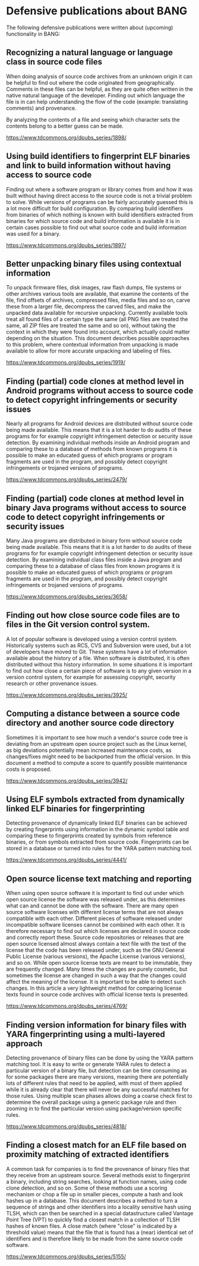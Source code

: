 # Defensive publications about BANG

The following defensive publications were written about (upcoming) functionality in BANG:

## Recognizing a natural language or language class in source code files

When doing analysis of source code archives from an unknown origin it can be
helpful to find out where the code originated from geographically. Comments in
these files can be helpful, as they are quite often written in the native
natural language of the developer. Finding out which language the file is in
can help understanding the flow of the code (example: translating comments) and
provenance.

By analyzing the contents of a file and seeing which character sets the contents
belong to a better guess can be made.

<https://www.tdcommons.org/dpubs_series/1898/>

## Using build identifiers to fingerprint ELF binaries and link to build information without having access to source code

Finding out where a software program or library comes from and how it was built
without having direct access to the source code is not a trivial problem to
solve. While versions of programs can be fairly accurately guessed this is a
lot more difficult for build configuration. By comparing build identifiers from
binaries of which nothing is known with build identifiers extracted from
binaries for which source code and build information is available it is in
certain cases possible to find out what source code and build information was
used for a binary.

<https://www.tdcommons.org/dpubs_series/1897/>

## Better unpacking binary files using contextual information

To unpack firmware files, disk images, raw flash dumps, file systems or other
archives various tools are available, that examine the contents of the file,
find offsets of archives, compressed files, media files and so on, carve these
from a larger file, decompress the carved files, and make the unpacked data
available for recursive unpacking. Currently available tools treat all found
files of a certain type the same (all PNG files are treated the same, all ZIP
files are treated the same and so on), without taking the context in which
they were found into account, which actually could matter depending on the
situation. This document describes possible approaches to this problem, where
contextual information from unpacking is made available to allow for more
accurate unpacking and labeling of files.

<https://www.tdcommons.org/dpubs_series/1919/>

## Finding (partial) code clones at method level in Android programs without access to source code to detect copyright infringements or security issues

Nearly all programs for Android devices are distributed without source code
being made available. This means that it is a lot harder to do audits of these
programs for for example copyright infringement detection or security issue
detection. By examining individual methods inside an Android program and
comparing these to a database of methods from known programs it is possible to
make an educated guess of which programs or program fragments are used in the
program, and possibly detect copyright infringements or trojaned versions
of programs.

<https://www.tdcommons.org/dpubs_series/2479/>

## Finding (partial) code clones at method level in binary Java programs without access to source code to detect copyright infringements or security issues

Many Java programs are distributed in binary form without source code being
made available. This means that it is a lot harder to do audits of these
programs for for example copyright infringement detection or security issue
detection. By examining individual class files inside a Java program and
comparing these to a database of class files from known programs it is possible
to make an educated guess of which programs or program fragments are used in
the program, and possibly detect copyright infringements or trojaned versions
of programs.

<https://www.tdcommons.org/dpubs_series/3658/>

## Finding out how close source code files are to files in the Git version control system.

A lot of popular software is developed using a version control system.
Historically systems such as RCS, CVS and Subversion were used, but a lot of
developers have moved to Git. These systems have a lot of information available
about the history of a file. When software is distributed, it is often
distributed without this history information. In some situations it is
important to find out how close a certain piece of software is to any
given version in a version control system, for example for assessing
copyright, security research or other provenance issues.

<https://www.tdcommons.org/dpubs_series/3925/>

## Computing a distance between a source code directory and another source code directory

Sometimes it is important to see how much a vendor's source code tree is
deviating from an upstream open source project such as the Linux kernel,
as big deviations potentially mean increased maintenance costs, as
changes/fixes might need to be backported from the official version. In this
document a method to compute a score to quantify possible maintenance costs
is proposed.

<https://www.tdcommons.org/dpubs_series/3942/>

## Using ELF symbols extracted from dynamically linked ELF binaries for fingerprinting

Detecting provenance of dynamically linked ELF binaries can be achieved by
creating fingerprints using information in the dynamic symbol table and
comparing these to fingerprints created by symbols from reference binaries,
or from symbols extracted from source code. Fingerprints can be stored in a
database or turned into rules for the YARA pattern matching tool.

<https://www.tdcommons.org/dpubs_series/4441/>

## Open source license text matching and reporting

When using open source software it is important to find out under which open
source license the software was released under, as this determines what can
and cannot be done with the software. There are many open source software
licenses with different license terms that are not always compatible with each
other. Different pieces of software released under incompatible software
licenses cannot be combined with each other. It is therefore necessary to find
out which licenses are declared in source code and correctly report these.
Source code repositories or releases that are open source licensed almost
always contain a text file with the text of the license that the code has been
released under, such as the GNU General Public License (various versions), the
Apache License (various versions), and so on. While open source license texts
are meant to be immutable, they are frequently changed. Many times the changes
are purely cosmetic, but sometimes the license are changed in such a way that
the changes could affect the meaning of the license. It is important to be able
to detect such changes. In this article a very lightweight method for comparing
license texts found in source code archives with official license texts is
presented.

<https://www.tdcommons.org/dpubs_series/4769/>

## Finding version information for binary files with YARA fingerprinting using a multi-layered approach

Detecting provenance of binary files can be done by using the YARA pattern
matching tool. It is easy to write or generate YARA rules to detect a
particular version of a binary file, but detection can be time consuming as
for some packages there are many versions, meaning there are potentially lots
of different rules that need to be applied, with most of them applied while it
is already clear that there will never be any successful matches for those
rules. Using multiple scan phases allows doing a coarse check first to
determine the overall package using a generic package rule and then zooming
in to find the particular version using package/version specific rules.

<https://www.tdcommons.org/dpubs_series/4818/>

## Finding a closest match for an ELF file based on proximity matching of extracted identifiers

A common task for companies is to find the provenance of binary files that they
receive from an upstream source. Several methods exist to fingerprint a binary,
including string searches, looking at function names, using code clone
detection, and so on. Some of these methods use a scoring mechanism or chop a
file up in smaller pieces, compute a hash and look hashes up in a database. This
document describes a method to turn a sequence of strings and other identifiers
into a locality sensitive hash using TLSH, which can then be searched in a
special datastructure called Vantage Point Tree (VPT) to quickly find a closest
match in a collection of TLSH hashes of known files. A close match (where
"close" is indicated by a threshold value) means that the file that is found
has a (near) identical set of identifiers and is therefore likely to be made
from the same source code software.

<https://www.tdcommons.org/dpubs_series/5155/>
